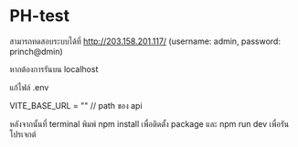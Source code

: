 # PH-test

 สามารถทดสอบระบบได้ที่ http://203.158.201.117/ (username: admin, password: princh@dmin)
 
หากต้องการรันบน localhost
 
แก้ไฟล์ .env 

VITE_BASE_URL = "" // path ของ api

หลังจากนั้นที่ terminal พิมพ์ npm install เพื่อติดตั้ง package และ npm run dev เพื่อรันโปรเจกต์
